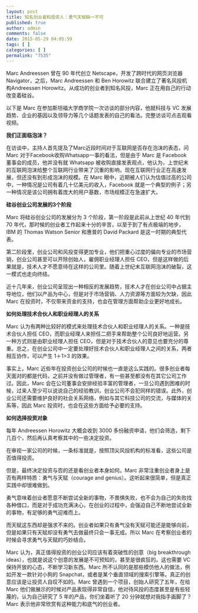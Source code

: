 ```yaml
---
layout: post
title: 知名创业者和投资人：勇气天赋缺一不可
published: true
author: admin
comments: false
date: 2015-05-29 04:05:59
tags: [ ]
categories: [ ]
permalink: "7535"
---
```



Marc Andreessen 曾在 90 年代创立 Netscape，开发了跨时代的网页浏览器 Navigator，之后，Marc Andreessen 和 Ben Horowitz 联合建立了著名风投机构Andreessen Horowitz。从成功的创业者到知名风投，Marc 正在用自己的行动改变着硅谷。

以下是 Marc 在参加斯坦福大学商学院一次访谈的部分内容，他就科技与 VC 发展趋势、企业的基因以及领导力等几个话题发表的自己的看法。完整访谈可点击观看视频。

**我们正面临泡沫？**

在访谈中，主持人首先提及了Marc近段时间对于互联网是否存在泡沫的表态，问 Marc 对于Facebook收购Whatsapp一事的看法，但是由于 Marc 是 Facebook 董事会的成员，他并没有就 Whatsapp 被收购直接发表观点，他认为，上世纪末的互联网泡沫给整个互联网行业带来了沉重的影响，现在互联网行业正在高速发展，但还没有到形成泡沫的规模。在 Marc 眼中，近期被人们认为估值过高的公司中，一种情况是公司有着几十亿美元的收入，Facebook 就是一个典型的例子；另一种情况是该公司拥有着庞大的用户基数，市场规模正在急速扩大。

**硅谷创业公司发展的3个阶段**

Marc 将硅谷创业公司的发展分为 3 个阶段，第一阶段是此前从上世纪 40 年代到 70 年代，那时候的创业者工作起来十分的辛苦，以至于到了有点极端的地步，IBM 的 Thomas Watson Senior 和惠普的 David Packard 是这一时期的典型代表。

第二阶段里，创业公司和风投变得更加专业，他们把重心过度的偏向专业的市场营销，创业公司甚至可以开除创始人，雇佣职业经理人担任 CEO，但是这样做的后果就是，技术人才不愿意待在这样的公司里。随着上世纪末互联网泡沫的破裂，这一模式也走向终结。

近十几年来，创业公司呈现出一种相反的发展趋势，技术人才在创业公司中占据主导地位，他们以产品为中心，但是对于市场营销、人力资源等方面较为欠缺，因此 Marc 在投资时，不仅带来资金的支持，也会在管理方面帮助企业更好地成长。

**如何处理技术合伙人和职业经理人的关系**

Marc 认为有两种比较好的模式来处理技术合伙人和职业经理人的关系。一种是技术合伙人担任 CEO，而职业经理人来担任二把手来帮助整个公司良好地运营。另一种方式则是由职业经理人担任 CEO，但是对于技术合伙人的意见也要充分的尊重。总之，在创业公司中一定要处理好技术合伙人和职业经理人之间的关系，两者相互协作，可以产生 1＋1>3 的效果。

事实上，Marc 近些年在投资创业公司的时候也一直是这么实践的。很多创业者每天面对的都是代码，之前并没有做过管理者，有一些甚至都没有在其它公司工作过。因此，Marc 会在公司董事会安排经验丰富的管理者，一旦公司遇到困难的时候，过来人至少可以说说自己的经验教训，创业公司不会犯同样的错误。此外，创业公司还需要维护良好的社会关系网络，例如与其它科技公司的交流，与媒体的关系等，因此 Marc 投资时，也会在这些方面给予必要的支持。

**如何选择投资对象**

每年 Andreessen Horowitz 大概会收到 3000 多份融资申请，他们会筛选，剩下几百个，然后再认真考察其中的一些决定投资。

在审视一家公司的时候，一条标准就是，按照顶尖风投机构的标准看，这些公司是否值得投资。

但是，最终决定投资与否的还是看创业者本身如何。Marc 非常注重创业者身上是否有两样特质：勇气与天赋（courage and genius）。这听起来很简单，但是真正实践中却很难做到。

勇气意味着创业者愿意不断尝试全新的事物，不畏惧失败，也不会为自己的失败找各种借口，而是对于成功充满决心，在创业的过程中，会强迫自己不断地尝试全新的事物，有足够的勇气迎难而上。

而天赋这东西却是强求不来的。创业者如果只有勇气没有天赋可能还是能够向前，但是如果只有天赋却没有勇气去做最终只会一事无成。所以 Marc 在考察创业者的时候会寻求勇气与天赋的巧妙结合。

Marc 认为，真正值得投资的创业公司应该有着突破性的创意（big breakthrough ideas），也就是说这个创意的发展是不可预知的，甚至是很疯狂的。这也需要 VC 保持开放的心态，不断学习新东西。Marc 所不认同的是那些模仿他人的做法，例如开发一款针对小狗的 Snapchat，或者是某个垂直领域的搜索引擎等。真正的创意应该是让投资人自叹不如的。Marc 曾遇到一个项目，创始人研究了五年，在给 Marc 他们做展示的时候对产品表现得非常自信，他对待风投的态度甚至是有些轻蔑的，认为自己研究了 5 年的产品，你们坐着听了 20 分钟就想对我指手画脚了？Marc 表示他非常欣赏有这种能力和底气的创业者。